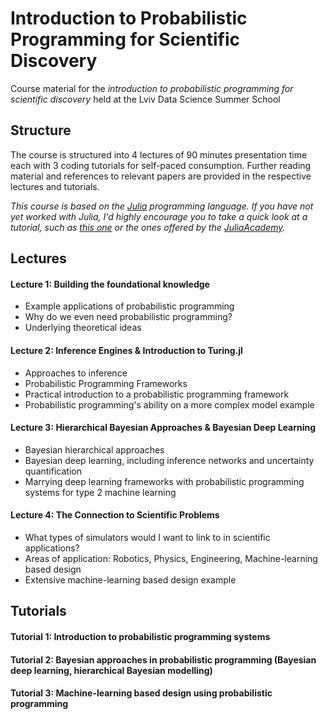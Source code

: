 # Introduction to Probabilistic Programming for Scientific Discovery

Course material for the *introduction to probabilistic programming for scientific discovery* held at the Lviv Data Science Summer School

## Structure

The course is structured into 4 lectures of 90 minutes presentation time each with 3 coding tutorials for self-paced consumption.
Further reading material and references to relevant papers are provided in the respective lectures and tutorials.

*This course is based on the [Julia](https://julialang.org/) programming language. If you have not yet worked with Julia, I'd highly encourage you to take a quick look at a tutorial, such as [this one](https://github.com/oschulz/julia-course) or the ones offered by the [JuliaAcademy](https://juliaacademy.com/courses).*

## Lectures

#### Lecture 1: Building the foundational knowledge

* Example applications of probabilistic programming
* Why do we even need probabilistic programming?
* Underlying theoretical ideas

#### Lecture 2: Inference Engines & Introduction to Turing.jl

* Approaches to inference
* Probabilistic Programming Frameworks
* Practical introduction to a probabilistic programming framework
* Probabilistic programming's ability on a more complex model example

#### Lecture 3: Hierarchical Bayesian Approaches & Bayesian Deep Learning

* Bayesian hierarchical approaches
* Bayesian deep learning, including inference networks and uncertainty quantification
* Marrying deep learning frameworks with probabilistic programming systems for type 2 machine learning

#### Lecture 4: The Connection to Scientific Problems

* What types of simulators would I want to link to in scientific applications?
* Areas of application: Robotics, Physics, Engineering, Machine-learning based design
* Extensive machine-learning based design example

## Tutorials

#### Tutorial 1: Introduction to probabilistic programming systems

#### Tutorial 2: Bayesian approaches in probabilistic programming (Bayesian deep learning, hierarchical Bayesian modelling)

#### Tutorial 3: Machine-learning based design using probabilistic programming
